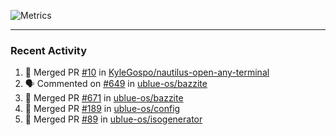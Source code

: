 ![Metrics](https://metrics.lecoq.io/KyleGospo?template=classic&base=header%2C%20activity%2C%20community%2C%20repositories%2C%20metadata&base.indepth=false&base.hireable=false&base.skip=false&config.timezone=America%2FLos_Angeles)

---
### Recent Activity
<!--START_SECTION:activity-->
1. 🎉 Merged PR [#10](https://github.com/KyleGospo/nautilus-open-any-terminal/pull/10) in [KyleGospo/nautilus-open-any-terminal](https://github.com/KyleGospo/nautilus-open-any-terminal)
2. 🗣 Commented on [#649](https://github.com/ublue-os/bazzite/issues/649#issuecomment-1888253410) in [ublue-os/bazzite](https://github.com/ublue-os/bazzite)
3. 🎉 Merged PR [#671](https://github.com/ublue-os/bazzite/pull/671) in [ublue-os/bazzite](https://github.com/ublue-os/bazzite)
4. 🎉 Merged PR [#189](https://github.com/ublue-os/config/pull/189) in [ublue-os/config](https://github.com/ublue-os/config)
5. 🎉 Merged PR [#89](https://github.com/ublue-os/isogenerator/pull/89) in [ublue-os/isogenerator](https://github.com/ublue-os/isogenerator)
<!--END_SECTION:activity-->
